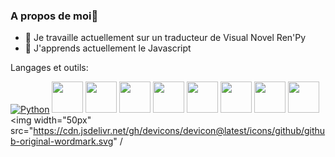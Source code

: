 ### A propos de moi👋
- 🔭 Je travaille actuellement sur un traducteur de Visual Novel Ren'Py
- 🌱 J'apprends actuellement le Javascript

Langages et outils:

[![Python](https://cdn.jsdelivr.net/gh/devicons/devicon@latest/icons/python/python-original-wordmark.svg)](https://fr.wikipedia.org/wiki/Python_(langage))
<img width="50px" src="https://cdn.jsdelivr.net/gh/devicons/devicon@latest/icons/renpy/renpy-original.svg" />
<img width="50px" src="https://cdn.jsdelivr.net/gh/devicons/devicon@latest/icons/json/json-original.svg" />
<img width="50px" src="https://cdn.jsdelivr.net/gh/devicons/devicon@latest/icons/javascript/javascript-original.svg" />
<img width="50px" src="https://cdn.jsdelivr.net/gh/devicons/devicon@latest/icons/nodejs/nodejs-original-wordmark.svg" />
<img width="50px" src="https://cdn.jsdelivr.net/gh/devicons/devicon@latest/icons/npm/npm-original-wordmark.svg" />
<img width="50px" src="https://cdn.jsdelivr.net/gh/devicons/devicon@latest/icons/discordjs/discordjs-original-wordmark.svg" />
<img width="50px" src="https://cdn.jsdelivr.net/gh/devicons/devicon@latest/icons/vscode/vscode-original-wordmark.svg" />
<img width="50px" src="https://cdn.jsdelivr.net/gh/devicons/devicon@latest/icons/git/git-original-wordmark.svg" />
<img width="50px" src="https://cdn.jsdelivr.net/gh/devicons/devicon@latest/icons/github/github-original-wordmark.svg" /

